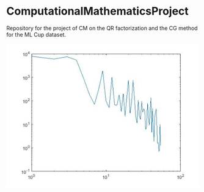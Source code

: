 # ComputationalMathematicsProject
Repository for the project of CM on the QR factorization and the CG method for the ML Cup dataset.

![Convergence curve](converge_curve.jpg)
